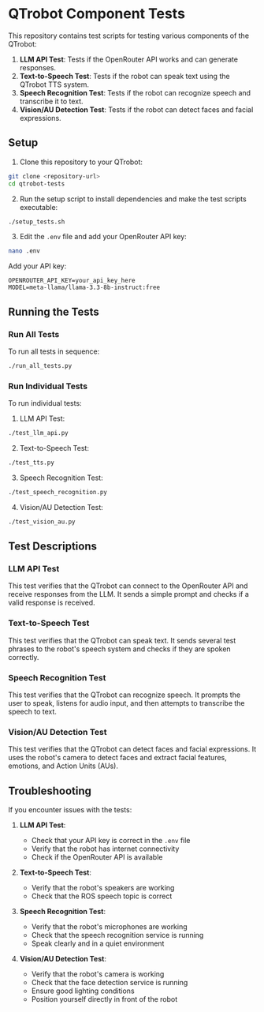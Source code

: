 # QTrobot Component Tests

This repository contains test scripts for testing various components of the QTrobot:

1. **LLM API Test**: Tests if the OpenRouter API works and can generate responses.
2. **Text-to-Speech Test**: Tests if the robot can speak text using the QTrobot TTS system.
3. **Speech Recognition Test**: Tests if the robot can recognize speech and transcribe it to text.
4. **Vision/AU Detection Test**: Tests if the robot can detect faces and facial expressions.

## Setup

1. Clone this repository to your QTrobot:

```bash
git clone <repository-url>
cd qtrobot-tests
```

2. Run the setup script to install dependencies and make the test scripts executable:

```bash
./setup_tests.sh
```

3. Edit the `.env` file and add your OpenRouter API key:

```bash
nano .env
```

Add your API key:

```
OPENROUTER_API_KEY=your_api_key_here
MODEL=meta-llama/llama-3.3-8b-instruct:free
```

## Running the Tests

### Run All Tests

To run all tests in sequence:

```bash
./run_all_tests.py
```

### Run Individual Tests

To run individual tests:

1. LLM API Test:
```bash
./test_llm_api.py
```

2. Text-to-Speech Test:
```bash
./test_tts.py
```

3. Speech Recognition Test:
```bash
./test_speech_recognition.py
```

4. Vision/AU Detection Test:
```bash
./test_vision_au.py
```

## Test Descriptions

### LLM API Test

This test verifies that the QTrobot can connect to the OpenRouter API and receive responses from the LLM. It sends a simple prompt and checks if a valid response is received.

### Text-to-Speech Test

This test verifies that the QTrobot can speak text. It sends several test phrases to the robot's speech system and checks if they are spoken correctly.

### Speech Recognition Test

This test verifies that the QTrobot can recognize speech. It prompts the user to speak, listens for audio input, and then attempts to transcribe the speech to text.

### Vision/AU Detection Test

This test verifies that the QTrobot can detect faces and facial expressions. It uses the robot's camera to detect faces and extract facial features, emotions, and Action Units (AUs).

## Troubleshooting

If you encounter issues with the tests:

1. **LLM API Test**:
   - Check that your API key is correct in the `.env` file
   - Verify that the robot has internet connectivity
   - Check if the OpenRouter API is available

2. **Text-to-Speech Test**:
   - Verify that the robot's speakers are working
   - Check that the ROS speech topic is correct

3. **Speech Recognition Test**:
   - Verify that the robot's microphones are working
   - Check that the speech recognition service is running
   - Speak clearly and in a quiet environment

4. **Vision/AU Detection Test**:
   - Verify that the robot's camera is working
   - Check that the face detection service is running
   - Ensure good lighting conditions
   - Position yourself directly in front of the robot
